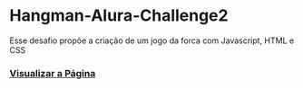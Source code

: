 # Hangman-Alura-Challenge2

Esse desafio propõe a criação de um jogo da forca com Javascript, HTML e CSS

### <a href="https://gabrielcarfepro.github.io/Hangman-Alura-Challenge2/">Visualizar a Página</a>
